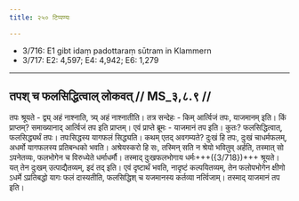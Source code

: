 ```yaml
---
title: २५० टिप्पण्यः

---
```

- 3/716: E1 gibt idaṃ padottaraṃ sūtram in Klammern
- 3/717: E2: 4,597; E4: 4,942; E6: 1,279

____________________________________________


## तपश् च फलसिद्धित्वाल् लोकवत् // MS_३,८.९ //

तपः श्रूयते - द्व्य् अहं नाश्नाति, त्र्य् अहं नाश्नातीति। तत्र सन्देहः - किम् आर्त्विजं तपः, याजमानम् इति। किं प्राप्तम्? समाख्यानाद् आर्त्विजं तप इति प्राप्तम्। एवं प्राप्ते ब्रूमः - याजमानं तप इति। कुतः? फलसिद्धित्वात्, फलसिद्ध्यर्थं तपः। तपःसिद्धस्य यागफलं सिद्ध्यति। कथम् एतद् अवगम्यते? दुःखं हि तपः, दुःखं चाधर्मफलम्, अधर्मो यागफलस्य प्रतिबन्धको भवति। अश्रेयस्करो हि सः, तस्मिन् सति न श्रेयो भवितुम् अर्हति, तस्मात् सो ऽपनेतव्यः, फलभोगेन च विरुध्येते धर्माधर्मौ। तस्माद् दुःखफलभोगाय धर्मः+++({3/718})+++ श्रूयते। यत् तेन दुःखम् उत्पाद्यैतव्यम्, इदं तद् इति। एवं दृष्टार्थं भवति, नादृष्टं कल्पयितव्यम्, तेन फलोपभोगेन क्षीणो ऽधर्मे ऽप्रतिबद्धो यागः फलं दास्यतीति, फलसिद्धिश् च यजमानस्य कर्तव्या नर्त्विजाम्। तस्माद् याजमानं तप इति।